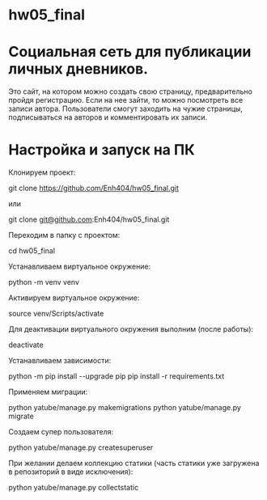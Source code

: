 # hw05_final

# Cоциальная сеть для публикации личных дневников.
Это сайт, на котором можно создать свою страницу, предварительно пройдя регистрацию. Если на нее зайти, то можно посмотреть все записи автора.
Пользователи смогут заходить на чужие страницы, подписываться на авторов и комментировать их записи.

# Настройка и запуск на ПК
Клонируем проект:

git clone https://github.com/Enh404/hw05_final.git

или

git clone git@github.com:Enh404/hw05_final.git

Переходим в папку с проектом:

cd hw05_final

Устанавливаем виртуальное окружение:

python -m venv venv

Активируем виртуальное окружение:

source venv/Scripts/activate

Для деактивации виртуального окружения выполним (после работы):

deactivate

Устанавливаем зависимости:

python -m pip install --upgrade pip
pip install -r requirements.txt

Применяем миграции:

python yatube/manage.py makemigrations
python yatube/manage.py migrate

Создаем супер пользователя:

python yatube/manage.py createsuperuser

При желании делаем коллекцию статики (часть статики уже загружена в репозиторий в виде исключения):

python yatube/manage.py collectstatic
